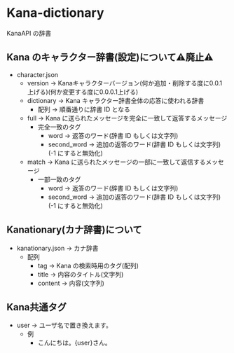 # Kana-dictionary

KanaAPI の辞書

## Kana のキャラクター辞書(設定)について⚠️廃止⚠️

- character.json
  - version → Kanaキャラクターバージョン(何か追加・削除する度に0.0.1上げる)(何か変更する度に0.0.0.1上げる)
  - dictionary → Kana キャラクター辞書全体の応答に使われる辞書
    - 配列 → 順番通りに辞書 ID となる
  - full → Kana に送られたメッセージを完全に一致して返答するメッセージ
    - 完全一致のタグ
      - word → 返答のワード(辞書 ID もしくは文字列)
      - second_word → 追加の返答のワード(辞書 ID もしくは文字列)(-1 にすると無効化)
  - match → Kana に送られたメッセージの一部に一致して返信するメッセージ
    - 一部一致のタグ
      - word → 返答のワード(辞書 ID もしくは文字列)
      - second_word → 追加の返答のワード(辞書 ID もしくは文字列)(-1 にすると無効化)

## Kanationary(カナ辞書)について

- kanationary.json → カナ辞書
  - 配列
    - tag → Kana の検索時用のタグ(配列)
    - title → 内容のタイトル(文字列)
    - content → 内容(文字列)

## Kana共通タグ

- user → ユーザ名で置き換えます。
  - 例
    - こんにちは。{user}さん。
